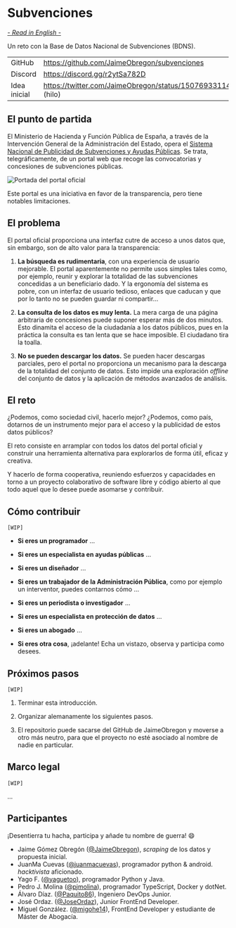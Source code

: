 # Subvenciones

_[- Read in English -](README_en.md)_

Un reto con la Base de Datos Nacional de Subvenciones (BDNS).

|              |                                                                    |
| ------------ | ------------------------------------------------------------------ |
| GitHub       | <https://github.com/JaimeObregon/subvenciones>                       |
| Discord      | <https://discord.gg/r2ytSa782D>                                      |
| Idea inicial | <https://twitter.com/JaimeObregon/status/1507693311422877697> (hilo) |

## El punto de partida

El Ministerio de Hacienda y Función Pública de España, a través de la Intervención General de la Administración del Estado, opera el [Sistema Nacional de Publicidad de Subvenciones y Ayudas Públicas](https://www.infosubvenciones.es). Se trata, telegráficamente, de un portal web que recoge las convocatorias y concesiones de subvenciones públicas.

![Portada del portal oficial](docs/assets/infosubvenciones-home.jpg)

Este portal es una iniciativa en favor de la transparencia, pero tiene notables limitaciones.

## El problema

El portal oficial proporciona una interfaz cutre de acceso a unos datos que, sin embargo, son de alto valor para la transparencia:

1. **La búsqueda es rudimentaria**, con una experiencia de usuario mejorable. El portal aparentemente no permite usos simples tales como, por ejemplo, reunir y explorar la totalidad de las subvenciones concedidas a un beneficiario dado. Y la ergonomía del sistema es pobre, con un interfaz de usuario tedioso, enlaces que caducan y que por lo tanto no se pueden guardar ni compartir…

1. **La consulta de los datos es muy lenta.** La mera carga de una página arbitraria de concesiones puede suponer esperar más de dos minutos. Esto dinamita el acceso de la ciudadanía a los datos públicos, pues en la práctica la consulta es tan lenta que se hace imposible. El ciudadano tira la toalla.

1. **No se pueden descargar los datos.** Se pueden hacer descargas parciales, pero el portal no proporciona un mecanismo para la descarga de la totalidad del conjunto de datos. Esto impide una exploración _offline_ del conjunto de datos y la aplicación de métodos avanzados de análisis.

## El reto

¿Podemos, como sociedad civil, hacerlo mejor? ¿Podemos, como país, dotarnos de un instrumento mejor para el acceso y la publicidad de estos datos públicos?

El reto consiste en arramplar con todos los datos del portal oficial y construir una herramienta alternativa para explorarlos de forma útil, eficaz y creativa.

Y hacerlo de forma cooperativa, reuniendo esfuerzos y capacidades en torno a un proyecto colaborativo de software libre y código abierto al que todo aquel que lo desee puede asomarse y contribuir.

## Cómo contribuir

`[WIP]`

- **Si eres un programador** …

- **Si eres un especialista en ayudas públicas** …

- **Si eres un diseñador** …

- **Si eres un trabajador de la Administración Pública**, como por ejemplo un interventor, puedes contarnos cómo …

- **Si eres un periodista o investigador** …

- **Si eres un especialista en protección de datos** …

- **Si eres un abogado** …

- **Si eres otra cosa**, ¡adelante! Echa un vistazo, observa y participa como desees.

## Próximos pasos

`[WIP]`

1. Terminar esta introducción.

1. Organizar alemanamente los siguientes pasos.

1. El repositorio puede sacarse del GitHub de JaimeObregon y moverse a otro más neutro, para que el proyecto no esté asociado al nombre de nadie en particular.

## Marco legal

`[WIP]`

…

## Participantes

¡Desentierra tu hacha, participa y añade tu nombre de guerra! 😄

- Jaime Gómez Obregón ([@JaimeObregon](https://twitter.com/jaimeobregon)), _scraping_ de los datos y propuesta inicial.
- JuanMa Cuevas ([@juanmacuevas](https://twitter.com/juanmacuevas)), programador python & android. _hacktivista_ aficionado.
- Yago F. ([@yaguetoo](https://github.com/yagueto)), programador Python y Java.
- Pedro J. Molina ([@pjmolina](https://github.com/pjmolina)), programador TypeScript, Docker y dotNet.
- Álvaro Díaz. ([@Paquito86](https://github.com/Paquito86)), Ingeniero DevOps Junior.
- José Ordaz. ([@JoseOrdaz](https://github.com/JoseOrdaz)), Junior FrontEnd Developer.
- Miguel González. ([@migohe14](https://github.com/migohe14)), FrontEnd Developer y estudiante de Máster de Abogacía.

